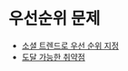 # 우선순위 문제

* [소셜 트렌드로 우선 순위 지정](prioritize-by-social-trends.md)
* [도달 가능한 취약점](reachable-vulnerabilities.md)
